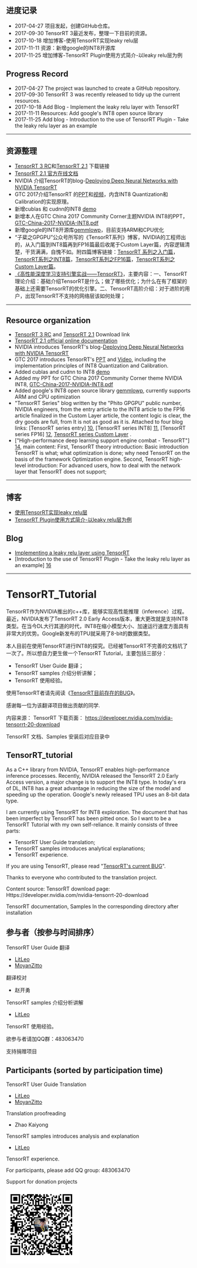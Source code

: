 
## 进度记录
 - 2017-04-27 项目发起，创建GitHub仓库。
 - 2017-09-30 TensorRT 3最近发布，整理一下目前的资源。
 - 2017-10-18 增加博客-使用TensorRT实现leaky relu层
 - 2017-11-11 资源：新增google的INT8开源库
 - 2017-11-25 增加博客-TensorRT Plugin使用方式简介-以leaky relu层为例
 
## Progress Record
 - 2017-04-27 The project was launched to create a GitHub repository.
 - 2017-09-30 TensorRT 3 was recently released to tidy up the current resources.
 - 2017-10-18 Add Blog - Implement the leaky relu layer with TensorRT
 - 2017-11-11 Resources: Add google's INT8 open source library
 - 2017-11-25 Add blog - Introduction to the use of TensorRT Plugin - Take the leaky relu layer as an example

----
## 资源整理
 - [TensorRT 3 RC][1]和[TensorRT 2.1][2] 下载链接
 - [TensorRT 2.1 官方在线文档][3] 
 - NVIDIA 介绍TensorRT的blog-[Deploying Deep Neural Networks with NVIDIA TensorRT][4]
 - GTC 2017介绍TensorRT 的[PPT][5]和[视频][6]，内含INT8 Quantization和Calibration的实现原理。
 - 新增cublas 和 cudnn的INT8 [demo][7]
 - 新增本人在GTC China 2017 Community Corner主题NVIDIA INT8的PPT， [GTC-China-2017-NVIDIA-INT8.pdf][8]
 - 新增google的INT8开源库[gemmlowp][9]，目前支持ARM和CPU优化
 - “子棐之GPGPU”公众号所写的《TensorRT系列》博客，NVIDIA的工程师出的，从入门篇到INT8篇再到FP16篇最后收尾于Custom Layer篇，内容逻辑清楚，干货满满，自愧不如。附四篇博客链接：[TensorRT 系列之入门篇][10]，[TensorRT系列之INT8篇][11]，[TensorRT系列之FP16篇][12]，[TensorRT系列之Custom Layer篇][13]。
 - [《高性能深度学习支持引擎实战——TensorRT》][14]，主要内容：一、TensorRT理论介绍：基础介绍TensorRT是什么；做了哪些优化；为什么在有了框架的基础上还需要TensorRT的优化引擎。二、TensorRT高阶介绍：对于进阶的用户，出现TensorRT不支持的网络层该如何处理；


----
## Resource organization
 - [TensorRT 3 RC][1] and [TensorRT 2.1][2] Download link
 - [TensorRT 2.1 official online documentation][3]
 - NVIDIA introduces TensorRT's blog-[Deploying Deep Neural Networks with NVIDIA TensorRT][4]
 - GTC 2017 introduces TensorRT's [PPT][5] and [Video][6], including the implementation principles of INT8 Quantization and Calibration.
 - Added cublas and cudnn to INT8 [demo][7]
 - Added my PPT for GTC China 2017 Community Corner theme NVIDIA INT8, [GTC-China-2017-NVIDIA-INT8.pdf][8]
 - Added google's INT8 open source library [gemmlowp][9], currently supports ARM and CPU optimization
 - "TensorRT Series" blog written by the "Phito GPGPU" public number, NVIDIA engineers, from the entry article to the INT8 article to the FP16 article finalized in the Custom Layer article, the content logic is clear, the dry goods are full, from It is not as good as it is. Attached to four blog links: [TensorRT series entry] [10], [TensorRT series INT8] [11], [TensorRT series FP16] [12], [TensorRT series Custom Layer][13] .
 - ["High-performance deep learning support engine combat - TensorRT"] [14], main content: First, TensorRT theory introduction: Basic introduction TensorRT is what; what optimization is done; why need TensorRT on the basis of the framework Optimization engine. Second, TensorRT high-level introduction: For advanced users, how to deal with the network layer that TensorRT does not support;
---
## 博客
 - [使用TensorRT实现leaky relu层][15]
 - [TensorRT Plugin使用方式简介-以leaky relu层为例][16]
 
## Blog 
 - [Implementing a leaky relu layer using TensorRT][15]
 - [Introduction to the use of TensorRT Plugin - Take the leaky relu layer as an example] [16] 
 
 
 
 -------

# TensorRT_Tutorial

TensorRT作为NVIDIA推出的c++库，能够实现高性能推理（inference）过程。最近，NVIDIA发布了TensorRT 2.0 Early Access版本，重大更改就是支持INT8类型。在当今DL大行其道的时代，INT8在缩小模型大小、加速运行速度方面具有非常大的优势。Google新发布的TPU就采用了8-bit的数据类型。

本人目前在使用TensorRT进行INT8的探究。已经被TensorRT不完善的文档坑了一次了。所以想自力更生做一个TensorRT Tutorial，主要包括三部分：
 - TensorRT User Guide 翻译；
 - TensorRT samples 介绍分析讲解；
 - TensorRT 使用经验。

使用TensorRT者请先阅读《[TensorRT目前存在的BUG][17]》。

 感谢每一位为该翻译项目做出贡献的同学.
 
 内容来源：
 TensorRT 下载页面：
 https://developer.nvidia.com/nvidia-tensorrt-20-download
 
 TensorRT 文档、Samples
 安装后对应目录中 
 
 ## TensorRT_tutorial 
 As a C++ library from NVIDIA, TensorRT enables high-performance inference processes. Recently, NVIDIA released the TensorRT 2.0 Early Access version, a major change is to support the INT8 type. In today's era of DL, INT8 has a great advantage in reducing the size of the model and speeding up the operation. Google's newly released TPU uses an 8-bit data type.

I am currently using TensorRT for INT8 exploration. The document that has been imperfect by TensorRT has been pitted once. So I want to be a TensorRT Tutorial with my own self-reliance. It mainly consists of three parts:
 - TensorRT User Guide translation;
 - TensorRT samples introduces analytical explanations;
 - TensorRT experience.

If you are using TensorRT, please read "[TensorRT's current BUG][17]".

 Thanks to everyone who contributed to the translation project.
 
 Content source:
 TensorRT download page:
 Https://developer.nvidia.com/nvidia-tensorrt-20-download
 
 TensorRT documentation, Samples
 In the corresponding directory after installation
 
## 参与者（按参与时间排序）
TensorRT User Guide 翻译
 - [LitLeo][18]
 - [MoyanZitto][19]

翻译校对

 - 赵开勇

TensorRT samples 介绍分析讲解
- [LitLeo][20]

TensorRT 使用经验。

欲参与者请加QQ群：483063470

支持捐赠项目




## Participants (sorted by participation time)
TensorRT User Guide Translation
 - [LitLeo][18]
 - [MoyanZitto][19]

Translation proofreading

 - Zhao Kaiyong

TensorRT samples introduces analysis and explanation
- [LitLeo][20]

TensorRT experience.

For participants, please add QQ group: 483063470

Support for donation projects



 <img src="https://raw.githubusercontent.com/LitLeo/blog_pics/master/WeChat_collection.png" width = "200px" height = "200"/>


  [1]: https://developer.nvidia.com/nvidia-tensorrt3rc-download
  [2]: https://developer.nvidia.com/nvidia-tensorrt-download
  [3]: http://docs.nvidia.com/deeplearning/sdk/tensorrt-user-guide/index.html
  [4]: https://devblogs.nvidia.com/parallelforall/deploying-deep-learning-nvidia-tensorrt/
  [5]: http://on-demand.gputechconf.com/gtc/2017/presentation/s7310-8-bit-inference-with-tensorrt.pdf
  [6]: http://on-demand.gputechconf.com/gtc/2017/video/s7310-szymon-migacz-8-bit-inference-with-tensorrt.mp4
  [7]: https://github.com/LitLeo/TensorRT_Tutorial/tree/master/cublas&cudnn_int8_demo
  [8]: https://github.com/LitLeo/TensorRT_Tutorial/blob/master/GTC-China-2017-NVIDIA-INT8.pdf
  [9]: https://github.com/google/gemmlowp
  [10]: https://mp.weixin.qq.com/s/E5qbMsuc7UBnNmYBzq__5Q
  [11]: https://mp.weixin.qq.com/s/wyqxUlXxgA9Eaxf0AlAVzg
  [12]: https://mp.weixin.qq.com/s/nuEVZlS6JfqRQo30S0W-Ww?scene=25#wechat_redirect
  [13]: https://mp.weixin.qq.com/s/xabDoauJc16z3-gpyre8zA
  [14]: https://mp.weixin.qq.com/s/F_VvLTWfg-COZKrQAtOSwg
  [15]: https://github.com/LitLeo/TensorRT_Tutorial/blob/master/blogs/%E4%BD%BF%E7%94%A8TensorRT%E5%AE%9E%E7%8E%B0leaky%20relu%E5%B1%82.md
  [16]: https://github.com/LitLeo/TensorRT_Tutorial/blob/master/blogs/TensorRT%20Plugin%E4%BD%BF%E7%94%A8%E6%96%B9%E5%BC%8F%E7%AE%80%E4%BB%8B-%E4%BB%A5leaky%20relu%E5%B1%82%E4%B8%BA%E4%BE%8B.md
  [17]: https://github.com/LitLeo/TensorRT_Tutorial/blob/master/Bug.md
  [18]: https://github.com/LitLeo
  [19]: https://github.com/MoyanZitto
  [20]: https://github.com/LitLeo
